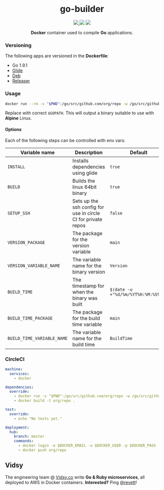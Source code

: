 <h1 align="center">go-builder</h1>

<p align="center">
  <a href="https://circleci.com/gh/vidsy/go-builder" target="_blank">
    <img src="https://img.shields.io/circleci/project/vidsy/go-builder.svg?maxAge=2592000">
  </a>
  <img src="https://img.shields.io/docker/stars/vidsyhq/go-builder.svg?maxAge=2592000">
  <img src="https://img.shields.io/docker/pulls/vidsyhq/go-builder.svg?maxAge=2592000">
</p>

<p align="center">
  <b>Docker</b> container used to compile <b>Go</b> applications.
</p>

### Versioning

The following apps are versioned in the **Dockerfile**:

- Go 1.9.1
- [Glide](https://github.com/Masterminds/glide)
- [Deb](https://github.com/golang/dep)
- [Releaser](https://github.com/goreleaser/goreleaser)

### Usage

```bash
docker run --rm -v "$PWD":/go/src/github.com/org/repo -w /go/src/github.com/org/repo vidsyhq/go-builder
```

Replace with correct `$GOPATH`. This will output a binary suitable to use with **Alpine** Linux.

#### Options

Each of the following steps can be controlled with env vars:

| Variable name | Description | Default |
| ------------- | ----------- | ------- |
| `INSTALL` | Installs dependencies using glide | `true` |
| `BUILD` | Builds the linux 64bit binary | `true` |
| `SETUP_SSH` | Sets up the ssh config for use in circle CI for private repos | `false` |
| `VERSION_PACKAGE` | The package for the version variable | `main` |
| `VERSION_VARIABLE_NAME` | The variable name for the binary version | `Version` |
| `BUILD_TIME` | The timestamp for when the binary was built | `$(date -u +"%d/%m/%YT%H:%M:%S%z")` |
| `BUILD_TIME_PACKAGE` | The package for the build time variable | `main` | 
| `BUILD_TIME_VARIABLE_NAME` | The variable name for the build time | `BuildTime` |

### CircleCI

```yaml
machine:
  services:
    - docker

dependencies:
  override:
    - docker run -v "$PWD":/go/src/github.com/org/repo -w /go/src/github.com/org/repo vidsyhq/go-builder
    - docker build -t org/repo .

test:
  override:
    - echo "No tests yet."

deployment:
  hub:
    branch: master
    commands:
      - docker login -e $DOCKER_EMAIL -u $DOCKER_USER -p $DOCKER_PASS
      - docker push org/repo
```

## Vidsy

The engineering team @ [Vidsy.co](http://brands.vidsy.co) write **Go & Ruby microservices**, all deployed to AWS in Docker containers. **Interested?** Ping [@revett](https://github.com/revett)!
